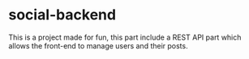﻿# social-backend
 
 This is a project made for fun, this part include a REST API part which allows the front-end to manage users and their posts.
 
